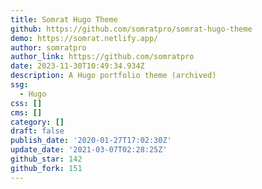```yaml
---
title: Somrat Hugo Theme
github: https://github.com/somratpro/somrat-hugo-theme
demo: https://somrat.netlify.app/
author: somratpro
author_link: https://github.com/somratpro
date: 2023-11-30T10:49:34.934Z
description: A Hugo portfolio theme (archived)
ssg:
  - Hugo
css: []
cms: []
category: []
draft: false
publish_date: '2020-01-27T17:02:30Z'
update_date: '2021-03-07T02:28:25Z'
github_star: 142
github_fork: 151
---
```

